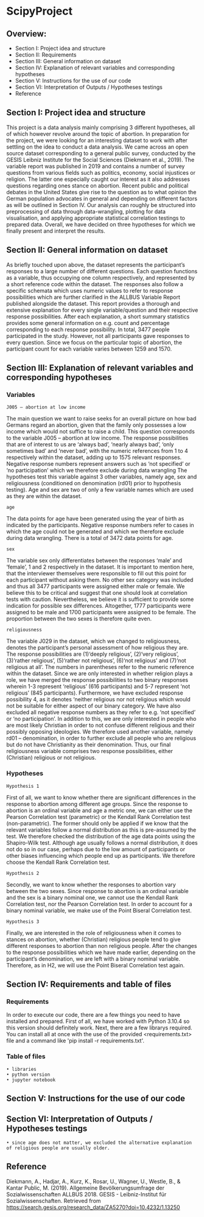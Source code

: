 # ScipyProject

## Overview:

- Section I: 	Project idea and structure
- Section II: 	Requirements
- Section III: 	General information on dataset
- Section IV: 	Explanation of relevant variables and corresponding hypotheses
- Section V: 	Instructions for the use of our code 
- Section VI: 	Interpretation of Outputs / Hypotheses testings
- Reference


## Section I: Project idea and structure

This project is a data analysis mainly comprising 3 different hypotheses, all of which however revolve around the topic of abortion. In preparation for the project, we were looking for an interesting dataset to work with after settling on the idea to conduct a data analysis. We came across an open source dataset corresponding to a general public survey, conducted by the GESIS Leibniz Institute for the Social Sciences (Diekmann et al., 2019). The variable report was published in 2019 and contains a number of survey questions from various fields such as politics, economy, social injustices or religion. The latter one especially caught our interest as it also addresses questions regarding ones stance on abortion. Recent public and political debates in the United States give rise to the question as to what opinion the German population advocates in general and depending on different factors as will be outlined in Section IV.
Our analysis can roughly be structured into preprocessing of data through data-wrangling, plotting for data visualisation, and applying appropriate statistical correlation testings to prepared data. Overall, we have decided on three hypotheses for which we finally present and interpret the results.


## Section II: General information on dataset

As briefly touched upon above, the dataset represents the participant’s responses to a large number of different questions. Each question functions as a variable, thus occupying one column respectively, and represented by a short reference code within the dataset. The responses also follow a specific schemata which uses numeric values to refer to response possibilities which are further clarified in the ALLBUS Variable Report published alongside the dataset. This report provides a thorough and extensive explanation for every single variable/question and their respective response possibilities. After each explanation, a short summary statistics provides some general information on e.g. count and percentage corresponding to each response possibility.
In total, 3477 people participated in the study. However, not all participants gave responses to every question. Since we focus on the particular topic of abortion, the participant count for each variable varies between 1259 and 1570.


## Section III: Explanation of relevant variables and corresponding hypotheses

### Variables
    J005 – abortion at low income
The main question we want to raise seeks for an overall picture on how bad Germans regard an abortion, given that the family only possesses a low income which would not suffice to raise a child. This question corresponds to the variable J005 – abortion at low income. The response possibilities that are of interest to us are ‘always bad’, ‘nearly always bad’, ‘only sometimes bad’ and ‘never bad’, with the numeric references from 1 to 4 respectively within the dataset, adding up to 1575 relevant responses. Negative response numbers represent answers such as ‘not specified’ or ‘no participation’ which we therefore exclude during data wrangling
The hypotheses test this variable against 3 other variables, namely age, sex and religiousness (conditioned on denomination (rd01) prior to hypothesis testing). Age and sex are two of only a few variable names which are used as they are within the dataset.

    age
The data points for age have been generated using the year of birth as indicated by the participants. Negative response numbers refer to cases in which the age could not be generated and which we therefore exclude during data wrangling. There is a total of 3472 data points for age.

    sex
The variable sex only differentiates between the responses ‘male’ and ‘female’, 1 and 2 respectively in the dataset. It is important to mention here, that the interviewer themselves were responsible to fill out this point for each participant without asking them. No other sex category was included and thus all 3477 participants were assigned either male or female. We believe this to be critical and suggest that one should look at correlation tests with caution. Nevertheless, we believe it is sufficient to provide some indication for possible sex differences. Altogether, 1777 participants were assigned to be male and 1700 participants were assigned to be female. The proportion between the two sexes is therefore quite even.

    religiousness
The variable J029 in the dataset, which we changed to religiousness, denotes the participant’s personal assessment of how religious they are. The response possibilities are (1)‘deeply religious’, (2)‘very religious’, (3)‘rather religious’, (5)‘rather not religious’, (6)‘not religious’ and (7)‘not religious at all’. The numbers in parentheses refer to the numeric reference within the dataset.
Since we are only interested in whether religion plays a role, we have merged the response possibilities to two binary responses wherein 1-3 represent ‘religious’ (616 participants) and 5-7 represent ‘not religious’ (845 participants). Furthermore, we have excluded response possibility 4, as it denotes ‘neither religious nor not religious which would not be suitable for either aspect of our binary category. We have also excluded all negative response numbers as they refer to e.g. ‘not specified’ or ‘no participation’.
In addition to this, we are only interested in people who are most likely Christian in order to not confuse different religious and their possibly opposing ideologies. We therefore used another variable, namely rd01 – denomination, in order to further exclude all people who are religious but do not have Christianity as their denomination. Thus, our final religiousness variable comprises two response possibilities, either (Christian) religious or not religious.

### Hypotheses
    Hypothesis 1
First of all, we want to know whether there are significant differences in the response to abortion among different age groups. Since the response to abortion is an ordinal variable and age a metric one, we can either use the Pearson Correlation test (parametric) or the Kendall Rank Correlation test (non-parametric). The former should only be applied if we know that the relevant variables follow a normal distribution as this is pre-assumed by the test. We therefore checked the distribution of the age data points using the Shapiro-Wilk test. Although age usually follows a normal distribution, it does not do so in our case, perhaps due to the low amount of participants or other biases influencing which people end up as participants. We therefore choose the Kendall Rank Correlation test.

    Hypothesis 2
Secondly, we want to know whether the responses to abortion vary between the two sexes. Since response to abortion is an ordinal variable and the sex is a binary nominal one, we cannot use the Kendall Rank Correlation test, nor the Pearson Correlation test. In order to account for a binary nominal variable, we make use of the Point Biseral Correlation test.

    Hypothesis 3
Finally, we are interested in the role of religiousness when it comes to stances on abortion, whether (Christian) religious people tend to give different responses to abortion than non religious people. After the changes to the response possibilities which we have made earlier, depending on the participant’s denomination, we are left with a binary nominal variable. Therefore, as in H2, we will use the Point Biseral Correlation test again.


## Section IV: Requirements and table of files

### Requirements
In order to execute our code, there are a few things you need to have installed and prepared. First of all, we have worked with Python 3.10.4 so this version should definitely work. Next, there are a few librarys required. You can install all at once with the use of the provided <requirements.txt> file and a command like 'pip install -r requirements.txt'.


### Table of files


    • libraries
    • python version
    • jupyter notebook

## Section V: Instructions for the use of our code 


## Section VI: Interpretation of Outputs / Hypotheses testings
    • since age does not matter, we excluded the alternative explanation of religious people are usually older.
    
    
    
    
    
## Reference
Diekmann, A., Hadjar, A., Kurz, K., Rosar, U., Wagner, U., Westle, B., & Kantar Public, M. (2019). Allgemeine Bevölkerungsumfrage der Sozialwissenschaften ALLBUS 2018. GESIS - Leibniz-Institut für Sozialwissenschaften. Retrieved from https://search.gesis.org/research_data/ZA5270?doi=10.4232/1.13250

